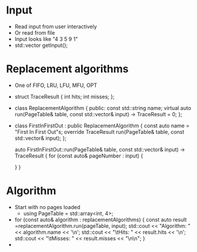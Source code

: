 # Input
- Read input from user interactively
- Or read from file
- Input looks like "4 3 5 9 1"
- std::vector<int> getInput();
# Replacement algorithms
- One of FIFO, LRU, LFU, MFU, OPT
- struct TraceResult {
    int hits;
    int misses;
  };
- class ReplacementAlgorithm {
  public:
    const std::string name;
    virtual auto run(PageTable& table, const std::vector<int>& input) -> TraceResult = 0;
  };
- class FirstInFirstOut : public ReplacementAlgorithm {
     const auto name = "First In First Out"s;
     override TraceResult run(PageTable& table, const std::vector<int>& input);
  };

  auto FirstInFirstOut::run(PageTable& table, const std::vector<int>& input) -> TraceResult {
     for (const auto& pageNumber : input) {

     }
  }
# Algorithm
- Start with no pages loaded
    - using PageTable = std::array<int, 4>;
- for (const auto& algorithm : replacementAlgorithms) {
        const auto result =replacementAlgorithm.run(pageTable, input);
        std::cout << "Algorithm: " << algorithm.name << '\n';
        std::cout << "\tHits: " << result.hits << '\n';
        std::cout << "\tMisses: " << result.misses << "\n\n";
  }
-
